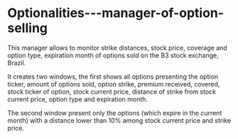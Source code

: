 # Optionalities---manager-of-option-selling
This manager allows to monitor strike distances, stock price, coverage and option type, expiration month of options sold on the B3 stock exchange, Brazil.

It creates two windows, the first shows all options presenting the option ticker, amount of options sold, option strike, premium received, covered, stock ticker of option, stock current price, distance of strike from stock current price, option type and expiration month.

The second window present only the options (which expire in the current month) with a distance lower than 10% among stock current price and strike price. 

